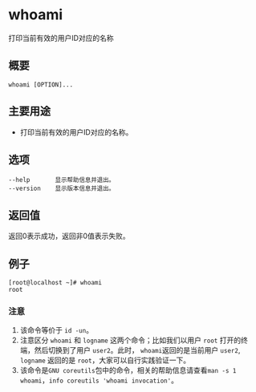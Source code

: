whoami
===

打印当前有效的用户ID对应的名称

## 概要

```shell
whoami [OPTION]...
```

## 主要用途

- 打印当前有效的用户ID对应的名称。

## 选项

```shell
--help       显示帮助信息并退出。
--version    显示版本信息并退出。
```

## 返回值

返回0表示成功，返回非0值表示失败。

## 例子

```shell
[root@localhost ~]# whoami
root
```

### 注意

1. 该命令等价于 `id -un`。
2. 注意区分 `whoami` 和 `logname` 这两个命令；比如我们以用户 `root` 打开的终端，然后切换到了用户 `user2`。此时， `whoami`返回的是当前用户 `user2`, `logname` 返回的是 `root`，大家可以自行实践验证一下。
3. 该命令是`GNU coreutils`包中的命令，相关的帮助信息请查看`man -s 1 whoami`，`info coreutils 'whoami invocation'`。


